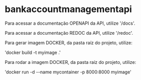 # bankaccountmanagementapi

Para acessar a documentação OPENAPI da API, utilize '/docs'.

Para acessar a documentação REDOC da API, utilize '/redoc'.

Para gerar imagem DOCKER, da pasta raíz do projeto, utilize:

'docker build -t myimage .'

Para rodar a imagem DOCKER, da pasta raíz do projeto, utilize:

'docker run -d --name mycontainer -p 8000:8000 myimage'